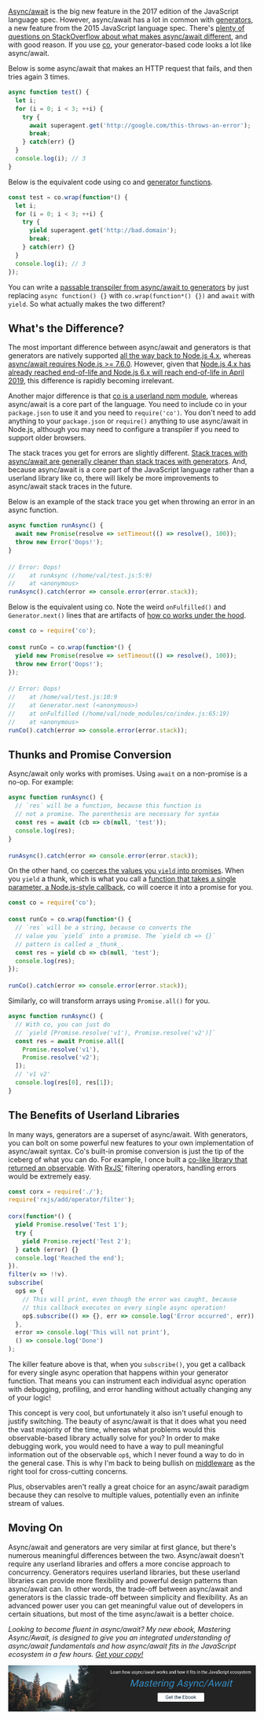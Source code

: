 [Async/await](http://thecodebarbarian.com/common-async-await-design-patterns-in-node.js.html) is the big new feature in the 2017 edition of the JavaScript language spec.
However, async/await has a lot in common with [generators](http://thecodebarbarian.com/3-common-co-design-patterns), a new feature from the 2015 JavaScript language spec. There's [plenty of questions on StackOverflow about what makes async/await different](https://stackoverflow.com/questions/36196608/difference-between-async-await-and-es6-yield-with-generators), and with good reason. If you use [co](https://www.npmjs.com/package/co), your generator-based code looks a lot like
async/await.

Below is some async/await that makes an HTTP request that fails, and then
tries again 3 times.

```javascript
async function test() {
  let i;
  for (i = 0; i < 3; ++i) {
    try {
      await superagent.get('http://google.com/this-throws-an-error');
      break;
    } catch(err) {}
  }
  console.log(i); // 3
}
```

Below is the equivalent code using co and [generator functions](https://developer.mozilla.org/en-US/docs/Web/JavaScript/Reference/Statements/function%2A).

```javascript
const test = co.wrap(function*() {
  let i;
  for (i = 0; i < 3; ++i) {
    try {
      yield superagent.get('http://bad.domain');
      break;
    } catch(err) {}
  }
  console.log(i); // 3
});
```

You can write a [passable transpiler from async/await to generators](https://cmichel.io/how-is-async-await-transpiled-to-es5) by just
replacing `async function() {}` with `co.wrap(function*() {})` and `await` with `yield`. So what actually makes the two different?

What's the Difference?
----------------------

The most important difference between async/await and generators is that generators
are natively supported [all the way back to Node.js 4.x](https://node.green/#ES2015-functions-generators), whereas [async/await requires Node.js >= 7.6.0](https://node.green/#ES2017-features-async-functions). However, given that [Node.js 4.x has already reached end-of-life and Node.js 6.x will reach end-of-life in April 2019](https://github.com/nodejs/Release#release-schedule), this difference is rapidly becoming irrelevant.

Another major difference is that [co is a userland npm module](https://www.npmjs.com/package/co), whereas async/await is a core part
of the language. You need to include co in your `package.json` to use it and
you need to `require('co')`. You don't need to add anything to your `package.json`
or `require()` anything to use async/await in Node.js, although you may need
to configure a transpiler if you need to support older browsers.

The stack traces you get for errors are slightly different. [Stack traces with async/await are generally cleaner than stack traces with generators](http://thecodebarbarian.com/80-20-guide-to-async-await-in-node.js.html#async-await-vs-co-yield). And, because async/await is a core part of the JavaScript
language rather than a userland library like co, there will likely be more
improvements to async/await stack traces in the future.

Below is an example of the stack trace you get when throwing an error in an async function.

```javascript
async function runAsync() {
  await new Promise(resolve => setTimeout(() => resolve(), 100));
  throw new Error('Oops!');
}

// Error: Oops!
//    at runAsync (/home/val/test.js:5:9)
//    at <anonymous>
runAsync().catch(error => console.error(error.stack));
```

Below is the equivalent using co. Note the weird `onFulfilled()` and
`Generator.next()` lines that are artifacts of [how co works under the hood](http://es2015generators.com/).

```javascript
const co = require('co');

const runCo = co.wrap(function*() {
  yield new Promise(resolve => setTimeout(() => resolve(), 100));
  throw new Error('Oops!');
});

// Error: Oops!
//    at /home/val/test.js:10:9
//    at Generator.next (<anonymous>)
//    at onFulfilled (/home/val/node_modules/co/index.js:65:19)
//    at <anonymous>
runCo().catch(error => console.error(error.stack));
```

Thunks and Promise Conversion
-----------------------------

Async/await only works with promises. Using `await` on a non-promise is a no-op.
For example:

```javascript
async function runAsync() {
  // `res` will be a function, because this function is
  // not a promise. The parenthesis are necessary for syntax
  const res = await (cb => cb(null, 'test'));
  console.log(res);
}

runAsync().catch(error => console.error(error.stack));
```

On the other hand, co [coerces the values you `yield` into promises](https://github.com/tj/co/blob/249bbdc72da24ae44076afd716349d2089b31c4c/index.js#L116-L124). When you `yield` a thunk, which is what you call a [function that takes a single parameter, a Node.js-style callback](https://www.npmjs.com/package/thunkify), co will coerce it into a
promise for you.

```javascript
const co = require('co');

const runCo = co.wrap(function*() {
  // `res` will be a string, because co converts the
  // value you `yield` into a promise. The `yield cb => {}`
  // pattern is called a _thunk_.
  const res = yield cb => cb(null, 'test');
  console.log(res);
});

runCo().catch(error => console.error(error.stack));
```

Similarly, co will transform arrays using `Promise.all()` for you.

```javascript
async function runAsync() {
  // With co, you can just do
  // `yield [Promise.resolve('v1'), Promise.resolve('v2')]`
  const res = await Promise.all([
    Promise.resolve('v1'),
    Promise.resolve('v2');
  ]);
  // 'v1 v2'
  console.log(res[0], res[1]);
}
```

The Benefits of Userland Libraries
----------------------------------

In many ways, generators are a superset of async/await. With generators, you
can bolt on some powerful new features to your own implementation of
async/await syntax. Co's built-in promise conversion is just the tip of the
iceberg of what you can do. For example, I once built a [co-like library that returned an observable](https://github.com/vkarpov15/co-rx/blob/master/test/examples.test.js). With [RxJS'](https://www.npmjs.com/package/rxjs) filtering operators, handling
errors would be extremely easy.

```javascript
const corx = require('./');
require('rxjs/add/operator/filter');

corx(function*() {
  yield Promise.resolve('Test 1');
  try {
    yield Promise.reject('Test 2');
  } catch (error) {}
  console.log('Reached the end');
}).
filter(v => !!v).
subscribe(
  op$ => {
    // This will print, even though the error was caught, because
    // this callback executes on every single async operation!
    op$.subscribe(() => {}, err => console.log('Error occurred', err));
  },
  error => console.log('This will not print'),
  () => console.log('Done')
);
```

The killer feature above is that, when you `subscribe()`, you get a callback
for every single async operation that happens within your generator function.
That means you can instrument each individual async operation with debugging,
profiling, and error handling without actually changing any of your logic!

This concept is very cool, but unfortunately it also isn't useful enough to
justify switching. The beauty of async/await is that it does what you need
the vast majority of the time, whereas what problems would this observable-based
library actually solve for you? In order to make debugging work, you would
need to have a way to pull meaningful information out of the observable `op$`,
which I never found a way to do in the general case. This is why I'm back to being
bullish on [middleware](https://www.npmjs.com/package/tao-js) as the right tool
for cross-cutting concerns.

Plus, observables aren't really a great choice for
an async/await paradigm because they can resolve to multiple values, potentially
even an infinite stream of values.

Moving On
---------

Async/await and generators are very similar at first glance, but there's numerous
meaningful differences between the two. Async/await doesn't require any userland
libraries and offers a more concise approach to concurrency. Generators requires
userland libraries, but these userland libraries can provide more flexibility
and powerful design patterns than async/await can. In other words, the trade-off
between async/await and generators is the classic trade-off between simplicity
and flexibility. As an advanced power user you can get meaningful value out
of developers in certain situations, but most of the time async/await is a better
choice.

_Looking to become fluent in async/await? My new ebook, Mastering Async/Await, is designed to give you an integrated understanding of
async/await fundamentals and how async/await fits in the JavaScript ecosystem in a few hours. <a href="http://asyncawait.net/">Get your copy!</a>_

<a href="http://asyncawait.net"><img src="/images/asyncawait.png"/></a>
